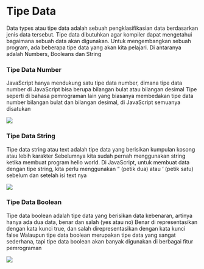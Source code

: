 # Tipe Data

Data types atau tipe data adalah sebuah pengklasifikasian data berdasarkan jenis data tersebut. Tipe data dibutuhkan agar kompiler dapat mengetahui bagaimana sebuah data akan digunakan. Untuk mengembangkan sebuah program, ada beberapa tipe data yang akan kita pelajari. Di antaranya adalah Numbers, Booleans dan String

### **Tipe Data Number**

JavaScript hanya mendukung satu tipe data number, dimana tipe data number di JavaScript bisa berupa bilangan bulat atau bilangan desimal Tipe seperti di bahasa pemrograman lain yang biasanya membedakan tipe data number bilangan bulat dan bilangan desimal, di JavaScript semuanya disatukan

![](https://lh6.googleusercontent.com/wobOKcLdsNqxe5xZuzLXTgsDRiqXYNbXT4VA76ymKZZsIyCsw3WGzv19-NhfN7D8kmQuwQUQ2COu7lGrC7OHHeLRL1sBzF0KfmPSt4lKDt3NlXDnjH8NR5LWHyDs9MSkuJXbVr6ve6odp6E4Y3SZKg)

### **Tipe Data String**

Tipe data string atau text adalah tipe data yang berisikan kumpulan kosong atau lebih karakter Sebelumnya kita sudah pernah menggunakan string ketika membuat program hello world. Di JavaScript, untuk membuat data dengan tipe string, kita perlu menggunakan “ (petik dua) atau ‘ (petik satu) sebelum dan setelah isi text nya

![](https://lh5.googleusercontent.com/jP8TM-TcPdG5vsFuv49lSbrg0bDTixRzixn2t6dJTFwAOPzbk6O3l\_ogKWjJKZwCaDE0quxahbgbMlAWRhv18jcR0lzABZliGUr2ps4KzV9zqxrKD6nOUIqS3l4miANRUjWA-qzjqtcefzH6\_p4C0A)

### **Tipe Data Boolean**

Tipe data boolean adalah tipe data yang berisikan data kebenaran, artinya hanya ada dua data, benar dan salah (yes atau no) Benar di representasikan dengan kata kunci true, dan salah direpresentasikan dengan kata kunci false Walaupun tipe data boolean merupakan tipe data yang sangat sederhana, tapi tipe data boolean akan banyak digunakan di berbagai fitur pemrograman

![](https://lh6.googleusercontent.com/DGX\_HqnT4ZtdY9VWrz0sUiqizLRo\_6HNAbA9Kq\_tPSlTzqiuFSXR37Wcd0AI7TRTC4Gqbwg5Ciwg8WVxpRmVRaLxjI488NxFG5k8jjDN2xU7uvaIctTb6c3oC5VzeYBva4HVMR8Ng5LboGHbJEpyNA)

